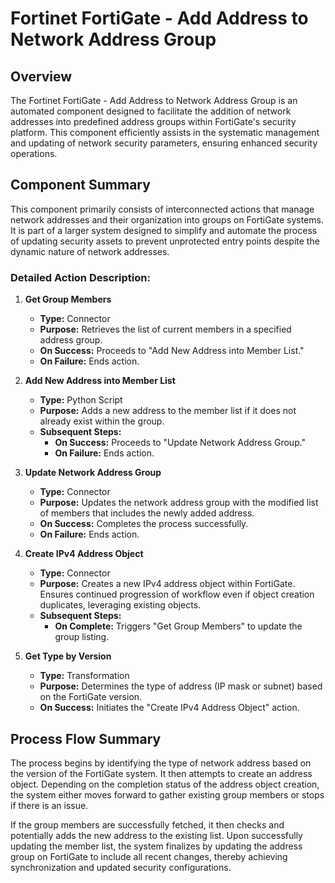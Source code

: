 # Fortinet FortiGate - Add Address to Network Address Group

## Overview
The Fortinet FortiGate - Add Address to Network Address Group is an automated component designed to facilitate the addition of network addresses into predefined address groups within FortiGate's security platform. This component efficiently assists in the systematic management and updating of network security parameters, ensuring enhanced security operations.

## Component Summary
This component primarily consists of interconnected actions that manage network addresses and their organization into groups on FortiGate systems. It is part of a larger system designed to simplify and automate the process of updating security assets to prevent unprotected entry points despite the dynamic nature of network addresses.

### Detailed Action Description:

1. **Get Group Members**
   - **Type:** Connector
   - **Purpose:** Retrieves the list of current members in a specified address group.
   - **On Success:** Proceeds to "Add New Address into Member List."
   - **On Failure:** Ends action.

2. **Add New Address into Member List**
   - **Type:** Python Script
   - **Purpose:** Adds a new address to the member list if it does not already exist within the group.
   - **Subsequent Steps:**
     - **On Success:** Proceeds to "Update Network Address Group."
     - **On Failure:** Ends action.

3. **Update Network Address Group**
   - **Type:** Connector
   - **Purpose:** Updates the network address group with the modified list of members that includes the newly added address.
   - **On Success:** Completes the process successfully.
   - **On Failure:** Ends action.

4. **Create IPv4 Address Object**
   - **Type:** Connector
   - **Purpose:** Creates a new IPv4 address object within FortiGate. Ensures continued progression of workflow even if object creation duplicates, leveraging existing objects.
   - **Subsequent Steps:**
     - **On Complete:** Triggers "Get Group Members" to update the group listing.

5. **Get Type by Version**
   - **Type:** Transformation
   - **Purpose:** Determines the type of address (IP mask or subnet) based on the FortiGate version.
   - **On Success:** Initiates the "Create IPv4 Address Object" action.

## Process Flow Summary
The process begins by identifying the type of network address based on the version of the FortiGate system. It then attempts to create an address object. Depending on the completion status of the address object creation, the system either moves forward to gather existing group members or stops if there is an issue.

If the group members are successfully fetched, it then checks and potentially adds the new address to the existing list. Upon successfully updating the member list, the system finalizes by updating the address group on FortiGate to include all recent changes, thereby achieving synchronization and updated security configurations.
